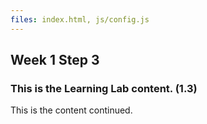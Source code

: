 ```yaml
---
files: index.html, js/config.js
---
```


## Week 1 Step 3

### This is the Learning Lab content. (1.3)

This is the content continued.
